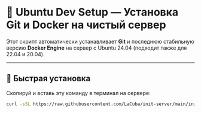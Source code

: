 # 🚀 Ubuntu Dev Setup — Установка Git и Docker на чистый сервер

Этот скрипт автоматически устанавливает **Git** и последнюю стабильную версию **Docker Engine** на сервер с Ubuntu 24.04 (подходит также для 22.04 и 20.04).

---

## 🔧 Быстрая установка

Скопируй и вставь эту команду в терминал на сервере:

```bash
curl -sSL https://raw.githubusercontent.com/LaCuba/init-server/main/init.sh | bash
```
